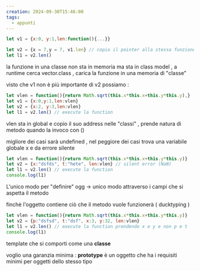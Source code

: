```yaml
---
creation: 2024-09-30T15:46:00
tags:
  - appunti
---
```

```js
let v1 = {x:0, y:1,len:function(){...}}
```

```js
let v2 = {x = 7,y = 7, v1.len} // copio il pointer alla stessa funzione 
let l1 = v2.len()
```

la funzione in una classe non sta in memoria ma sta in class model , a runtime cerca vector.class , carica la funzione in una memoria di "classe"

visto che v1 non è più importante di v2 possiamo : 
```js
let vlen = function(){return Math.sqrt(this.x*this.x+this.y*this.y),}
let v1 = {x:0,y:1,len:vlen}
let v2 = {x:2, y:3,len:vlen}
let l1 = v2.len() // execute la function
```

vlen sta in global e copio il suo address nelle "classi" , prende natura di metodo quando la invoco con ()

migliore dei casi sarà undefined , nel peggiore dei casi trova una variabile globale x e da errore silente

```js
let vlen = function(){return Math.sqrt(this.x*this.x+this.y*this.y)}
let v2 = {x:"dsfds", t:"hete", len:vlen} // silent error (NaN)
let l1 = v2.len() // execute la function
console.log(l1) 
```
 
L'unico modo per "definire" ogg -> unico modo attraverso i campi che si aspetta il metodo 

finchè l'oggetto contiene ciò che il metodo vuole funzionerà ( ducktyping )
```js
let vlen = function(){return Math.sqrt(this.x*this.x+this.y*this.y)}
let v2 = {p:"dsfsd", t:"dsf", x:3, y:32, len:vlen}
let l1 = v2.len() // execute la function prendendo x e y e non p e t
console.log(l1) 
```



template che si comporti come una **classe**

voglio una garanzia minima : 
**prototype**
è un oggetto che ha i requisiti minimi per oggetti dello stesso tipo


```js

```